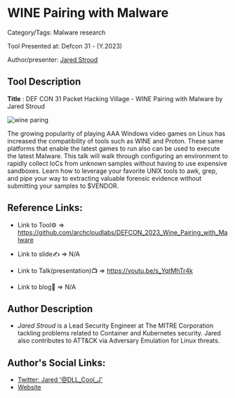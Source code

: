 #  WINE Pairing with Malware

Category/Tags: Malware research

Tool Presented at: Defcon 31 - (Y.2023)

Author/presenter: [Jared Stroud](https://twitter.com/DLL_Cool_J)

## Tool Description

**Title** : DEF CON 31 Packet Hacking Village - WINE Pairing with Malware by Jared Stroud

![wine paring](https://github.com/DefconParrot/DefconArsenalTools/assets/30528167/5dec261d-6220-4340-8be3-68c176e422dd)

The growing popularity of playing AAA Windows video games on Linux has increased the compatibility of tools such as WINE and Proton. These same platforms that enable the latest games to run also can be used to execute the latest Malware. This talk will walk through configuring an environment to rapidly collect IoCs from unknown samples without having to use expensive sandboxes. Learn how to leverage your favorite UNIX tools to awk, grep, and pipe your way to extracting valuable forensic evidence without submitting your samples to $VENDOR.

## Reference Links:

- Link to Tool⚙️ => https://github.com/archcloudlabs/DEFCON_2023_Wine_Pairing_with_Malware

- Link to slide✍️ => N/A

- Link to Talk(presentation)📺 => https://youtu.be/s_YqtMhTr4k

- Link to blog🧾 => N/A


## Author Description

- *Jared Stroud* is a Lead Security Engineer at The MITRE Corporation tackling problems related to Container and Kubernetes security. Jared also contributes to ATT&CK via Adversary Emulation for Linux threats.


## Author's Social Links:

- [Twitter: Jared '@DLL_Cool_J'](https://twitter.com/DLL_Cool_J)
- [Website](#)
